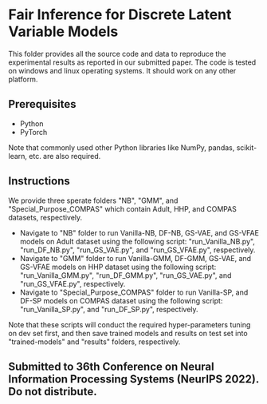 # Fair Inference for Discrete Latent Variable Models

This folder provides all the source code and data to reproduce the experimental results as reported in our submitted paper. The code is tested on windows and linux operating systems. It should work on any other platform.

## Prerequisites

* Python
* PyTorch

Note that commonly used other Python libraries like NumPy, pandas, scikit-learn, etc. are also required. 

## Instructions

We provide three sperate folders "NB", "GMM", and "Special_Purpose_COMPAS" which contain Adult, HHP, and COMPAS datasets, respectively.
  
* Navigate to "NB" folder to run Vanilla-NB, DF-NB, GS-VAE, and GS-VFAE models on Adult dataset using the following script: "run_Vanilla_NB.py", "run_DF_NB.py", "run_GS_VAE.py", and "run_GS_VFAE.py", respectively.   
* Navigate to "GMM" folder to run Vanilla-GMM, DF-GMM, GS-VAE, and GS-VFAE models on HHP dataset using the following script: "run_Vanilla_GMM.py", "run_DF_GMM.py", "run_GS_VAE.py", and "run_GS_VFAE.py", respectively. 
* Navigate to "Special_Purpose_COMPAS" folder to run Vanilla-SP, and DF-SP models on COMPAS dataset using the following script: "run_Vanilla_SP.py", and "run_DF_SP.py", respectively. 

Note that these scripts will conduct the required hyper-parameters tuning on dev set first, and then save trained models and results on test set into "trained-models" and "results" folders, respectively.   

## Submitted to 36th Conference on Neural Information Processing Systems (NeurIPS 2022). Do not distribute.

